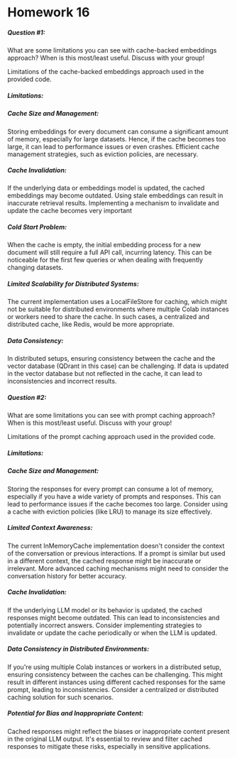 # Homework 16

##### Question #1:

What are some limitations you can see with cache-backed embeddings approach? When is this most/least useful. Discuss with your group!

Limitations of the cache-backed embeddings approach used in the provided code. 

##### Limitations:

##### Cache Size and Management:
Storing embeddings for every document can consume a significant amount of memory, especially for large datasets. Hence, if the cache becomes too large, it can lead to performance issues or even crashes. Efficient cache management strategies, such as eviction policies, are necessary.
##### Cache Invalidation:
If the underlying data or embeddings model is updated, the cached embeddings may become outdated. Using stale embeddings can result in inaccurate retrieval results. Implementing a mechanism to invalidate and update the cache becomes very important
##### Cold Start Problem:
When the cache is empty, the initial embedding process for a new document will still require a full API call, incurring latency. This can be noticeable for the first few queries or when dealing with frequently changing datasets.
##### Limited Scalability for Distributed Systems:
The current implementation uses a LocalFileStore for caching, which might not be suitable for distributed environments where multiple Colab instances or workers need to share the cache. In such cases, a centralized and distributed cache, like Redis, would be more appropriate.
##### Data Consistency:
In distributed setups, ensuring consistency between the cache and the vector database (QDrant in this case) can be challenging. If data is updated in the vector database but not reflected in the cache, it can lead to inconsistencies and incorrect results.

##### Question #2:

What are some limitations you can see with prompt caching approach? When is this most/least useful. Discuss with your group!

Limitations of the prompt caching approach used in the provided code. 

##### Limitations:

##### Cache Size and Management:
Storing the responses for every prompt can consume a lot of memory, especially if you have a wide variety of prompts and responses. This can lead to performance issues if the cache becomes too large. Consider using a cache with eviction policies (like LRU) to manage its size effectively.

##### Limited Context Awareness:
The current InMemoryCache implementation doesn't consider the context of the conversation or previous interactions. If a prompt is similar but used in a different context, the cached response might be inaccurate or irrelevant. More advanced caching mechanisms might need to consider the conversation history for better accuracy.

##### Cache Invalidation:
If the underlying LLM model or its behavior is updated, the cached responses might become outdated. This can lead to inconsistencies and potentially incorrect answers. Consider implementing strategies to invalidate or update the cache periodically or when the LLM is updated.

##### Data Consistency in Distributed Environments:
If you're using multiple Colab instances or workers in a distributed setup, ensuring consistency between the caches can be challenging. This might result in different instances using different cached responses for the same prompt, leading to inconsistencies. Consider a centralized or distributed caching solution for such scenarios.

##### Potential for Bias and Inappropriate Content:
Cached responses might reflect the biases or inappropriate content present in the original LLM output. It's essential to review and filter cached responses to mitigate these risks, especially in sensitive applications.


